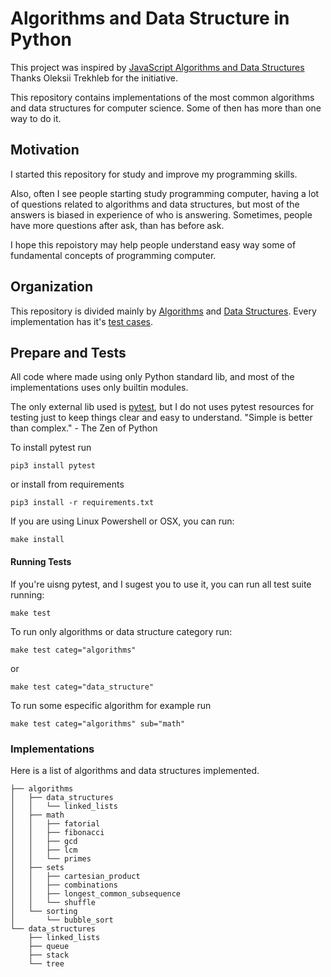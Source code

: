 # Algorithms and Data Structure in Python

This project was inspired by [JavaScript Algorithms and Data Structures](https://github.com/trekhleb/javascript-algorithms/) Thanks Oleksii Trekhleb for the initiative.

This repository contains implementations of the most common algorithms and data structures for computer science. Some of then has more than one way to do it.

## Motivation

I started this repository for study and improve my programming skills. 

Also, often I see people starting study programming computer, having a lot of questions related to algorithms and data structures, but most of the answers is biased in experience of who is answering. Sometimes, people have more questions after ask, than has before ask.

I hope this repoistory may help people understand easy way some of fundamental concepts of programming computer.

## Organization

This repository is divided mainly by [Algorithms](https://github.com/maurobaraldi/python-algorithms/tree/master/algorithms/README.md) and [Data Structures](https://github.com/maurobaraldi/python-algorithms/tree/master/data_structures/README.md). Every implementation has it's [test cases](https://github.com/maurobaraldi/python-algorithms/tree/master/tests).

## Prepare and Tests

All code where made using only Python standard lib, and most of the implementations uses only builtin modules.

The only external lib used is [pytest](https://docs.pytest.org/en/latest/), but I do not uses pytest resources for testing just to keep things clear and easy to understand. "Simple is better than complex." - The Zen of Python

To install pytest run

`pip3 install pytest`

or install from requirements

`pip3 install -r requirements.txt`

If you are using Linux Powershell or OSX, you can run:

`make install`

#### Running Tests

If you're uisng pytest, and I sugest you to use it, you can run all test suite running:

`make test`

To run only algorithms or data structure category run:

`make test categ="algorithms"`

or

`make test categ="data_structure"`

To run some especific algorithm for example run

`make test categ="algorithms" sub="math"`

### Implementations

Here is a list of algorithms and data structures implemented.

```
├── algorithms
│   ├── data_structures
│   │   └── linked_lists
│   ├── math
│   │   ├── fatorial
│   │   ├── fibonacci
│   │   ├── gcd
│   │   ├── lcm
│   │   └── primes
│   ├── sets
│   │   ├── cartesian_product
│   │   ├── combinations
│   │   ├── longest_common_subsequence
│   │   └── shuffle
│   └── sorting
│       └── bubble_sort
└── data_structures
    ├── linked_lists
    ├── queue
    ├── stack
    └── tree
```
